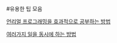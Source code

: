 #유용한 팁 모음

[언리얼 프로그래밍을 효과적으로 공부하는 방법](https://youtu.be/deyCDns308I?si=buHvDEiowlXdXPRX, "23.09.14")

[여러가지 일을 동시에 하는 방법](https://youtu.be/ZbPrCZVkvZU?si=swOnm3iGwn9QTW44, "23.09.16")
